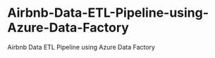 # Airbnb-Data-ETL-Pipeline-using-Azure-Data-Factory
Airbnb Data ETL Pipeline using Azure Data Factory
